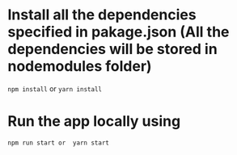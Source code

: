 # Install all the dependencies specified in pakage.json (All the dependencies will be stored in nodemodules folder)
`npm install`
or 
`yarn install`

# Run the app locally using 
`npm run start
or 
yarn start`
